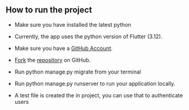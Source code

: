 ## How to run the project

- Make sure you have installed the latest python
  
- Currently, the app uses the python version of Flutter (3.12).
- Make sure you have a [GitHub Account](https://github.com/signup/free).
- [Fork](https://help.github.com/articles/fork-a-repo) the [repository](https://github.com/SpinlockLabs/github.dart) on GitHub.
- Run python manage.py migrate from your terminal
- Run python manage.py runserver to run your application locally.
- A test file is created the in project, you can use that to authenticate users

